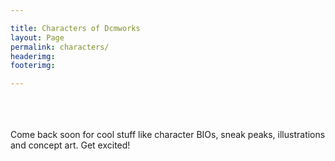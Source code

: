 ```yaml
---

title: Characters of Dcmworks
layout: Page
permalink: characters/
headerimg: 
footerimg: 

---
```

<br /><br /><br />
Come back soon for cool stuff like character BIOs, sneak peaks, illustrations and concept art. Get excited!